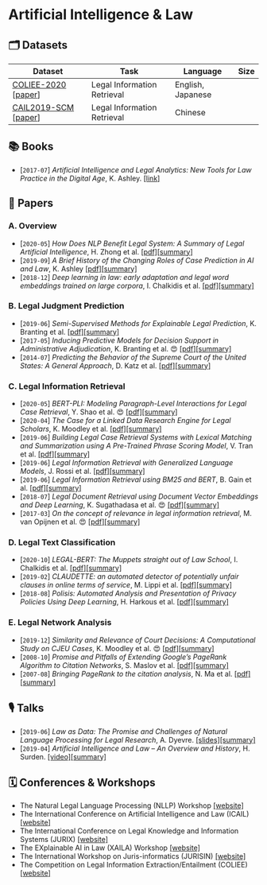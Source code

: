 # Artificial Intelligence & Law

## 🗂 Datasets

| Dataset                                                                                                                                      | Task                        | Language          | Size |
|----------------------------------------------------------------------------------------------------------------------------------------------|-----------------------------|-------------------|------|
| [COLIEE-2020](https://sites.ualberta.ca/~rabelo/COLIEE2020/) [[paper](https://sites.ualberta.ca/~rabelo/COLIEE2021/COLIEE_2020_summary.pdf)] | Legal Information Retrieval | English, Japanese |      |
| [CAIL2019-SCM](https://github.com/china-ai-law-challenge/CAIL2019/tree/master/scm) [[paper](https://arxiv.org/abs/1911.08962)]               | Legal Information Retrieval | Chinese           |      |


## 📚  Books

- [`2017-07`] *Artificial Intelligence and Legal Analytics: New Tools for Law Practice in the Digital Age*, K. Ashley. [[link]](https://www.cambridge.org/core/books/artificial-intelligence-and-legal-analytics/E7D705EEF392501A1DB180645917E7E0)


## 📄  Papers

### A. Overview

- [`2020-05`] *How Does NLP Benefit Legal System: A Summary of Legal Artificial Intelligence*, H. Zhong et al. [[pdf]](https://arxiv.org/pdf/2004.12158)[[summary]](./summaries/zhong2020how.md)
- [`2019-09`] *A Brief History of the Changing Roles of Case Prediction in AI and Law*, K. Ashley [[pdf]](https://journals.latrobe.edu.au/index.php/law-in-context/article/download/88/157)[[summary]](./summaries/ashley2019history.md)
- [`2018-12`] *Deep learning in law: early adaptation and legal word embeddings trained on large corpora*, I. Chalkidis et al. [[pdf]](https://link.springer.com/content/pdf/10.1007/s10506-018-9238-9.pdf)[[summary]](./summaries/chalkidis2018deep.md)


### B. Legal Judgment Prediction

- [`2019-06`] *Semi-Supervised Methods for Explainable Legal Prediction*, K. Branting et al. [[pdf]](https://www.researchgate.net/profile/Alex_Yeh/publication/334643454_Semi-Supervised_Methods_for_Explainable_Legal_Prediction/links/5e33eb4792851c7f7f0ecb26/Semi-Supervised-Methods-for-Explainable-Legal-Prediction.pdf)[[summary]](./summaries/branting2019semi.md)
- [`2017-05`] *Inducing Predictive Models for Decision Support in Administrative Adjudication*, K. Branting et al. 😍 [[pdf]](https://www.mirelproject.eu/MIRELws@ICAIL/MIRELwsPubs/Branting-etal-MIRELwsAtICAIL.pdf)[[summary]](./summaries/branting2017inducing.md)
- [`2014-07`] *Predicting the Behavior of the Supreme Court of the United States: A General Approach*, D. Katz et al. [[pdf]](https://arxiv.org/pdf/1407.6333)[[summary]](./summaries/katz2014predicting.md)


### C. Legal Information Retrieval

- [`2020-05`] *BERT-PLI: Modeling Paragraph-Level Interactions for Legal Case Retrieval*, Y. Shao et al. 😍 [[pdf]](https://www.ijcai.org/Proceedings/2020/0484.pdf)[[summary]](./summaries/shao2020bertpli.md)
- [`2020-04`] *The Case for a Linked Data Research Engine for Legal Scholars*, K. Moodley et al. [[pdf]](https://www.cambridge.org/core/services/aop-cambridge-core/content/view/0504E09F0D943CEC262822E65230BA4C/S1867299X19000515a.pdf/div-class-title-the-case-for-a-linked-data-research-engine-for-legal-scholars-div.pdf)[[summary]](./summaries/moodley2020case.md)
- [`2019-06`] *Building Legal Case Retrieval Systems with Lexical Matching and Summarization using A Pre-Trained Phrase Scoring Model*, V. Tran et al. [[pdf]](https://arxiv.org/pdf/2009.14083)[[summary]](./summaries/tran2019building.md)
- [`2019-06`] *Legal Information Retrieval with Generalized Language Models*, J. Rossi et al. [[pdf]](https://pure.uva.nl/ws/files/44471967/COLIEE_2019.pdf)[[summary]](./summaries/rossi2019legal.md)
- [`2019-06`] *Legal Information Retrieval using BM25 and BERT*, B. Gain et al. [[pdf]](https://www.researchgate.net/profile/Baban_Gain/publication/334112555_IITP_in_COLIEEICAIL_2019_Legal_Information_Retrieval_using_BM25_and_BERT/links/5d177243299bf1547c87e7a6/IITP-in-COLIEEICAIL-2019-Legal-Information-Retrieval-using-BM25-and-BERT.pdf)[[summary]](./summaries/gain2019legal.md)
- [`2018-07`] *Legal Document Retrieval using Document Vector Embeddings and Deep Learning*, K. Sugathadasa et al. 😍 [[pdf]](https://arxiv.org/pdf/1805.10685)[[summary]](./summaries/sugathadasa2018legal.md)
- [`2017-03`] *On the concept of relevance in legal information retrieval*, M. van Opijnen et al. 😍 [[pdf]](https://link.springer.com/content/pdf/10.1007/s10506-017-9195-8.pdf)[[summary]](./summaries/opijnen2017concept.md)


### D. Legal Text Classification

- [`2020-10`] *LEGAL-BERT: The Muppets straight out of Law School*, I. Chalkidis et al. [[pdf]](https://arxiv.org/pdf/2010.02559)[[summary]](./summaries/chalkidis2020legalbert.md)
- [`2019-02`] *CLAUDETTE: an automated detector of potentially unfair clauses in online terms of service*, M. Lippi et al. [[pdf]](https://link.springer.com/content/pdf/10.1007/s10506-019-09243-2.pdf)[[summary]](./summaries/lippi2019claudette.md)
- [`2018-08`] *Polisis: Automated Analysis and Presentation of Privacy Policies Using Deep Learning*, H. Harkous et al. [[pdf]](https://www.usenix.org/system/files/conference/usenixsecurity18/sec18-harkous.pdf)[[summary]](./summaries/harkous2018polisis.md)


### E. Legal Network Analysis

- [`2019-12`] *Similarity and Relevance of Court Decisions: A Computational Study on CJEU Cases*, K. Moodley et al. 😍 [[pdf]](https://www.researchgate.net/profile/Kody_Moodley/publication/340315534_Similarity_and_Relevance_of_Court_Decisions_A_Computational_Study_on_CJEU_Cases/links/5e83ad67299bf130796db7fd/Similarity-and-Relevance-of-Court-Decisions-A-Computational-Study-on-CJEU-Cases.pdf)[[summary]](./summaries/moodley2019similarity.md)
- [`2008-10`] *Promise and Pitfalls of Extending Google’s PageRank Algorithm to Citation Networks*, S. Maslov et al. [[pdf]](https://www.jneurosci.org/content/jneuro/28/44/11103.full.pdf)[[summary]](./summaries/maslov2008promise.md)
- [`2007-08`] *Bringing PageRank to the citation analysis*, N. Ma et al. [[pdf]](https://www.sciencedirect.com/science/article/pii/S0306457307001203/pdfft?isDTMRedir=true&download=true)[[summary]](./summaries/ma2007bringing.md)



## 🎙  Talks

- [`2019-06`] *Law as Data: The Promise and Challenges of Natural Language Processing for Legal Research*, A. Dyevre. [[slides]](https://drive.google.com/open?id=14zWlp2Hkm866MTup_oMZJa5T80fxsWtR)[[summary]](./summaries/dyevre2019nllp.md)
- [`2019-04`] *Artificial Intelligence and Law – An Overview and History*, H. Surden. [[video]](https://www.youtube.com/watch?v=BG6YR0xGMRA)[[summary]](./summaries/surden2019history.md)


## 🗓  Conferences & Workshops

- The Natural Legal Language Processing (NLLP) Workshop [[website]](https://nllpw.org/workshop/)
- The International Conference on Artificial Intelligence and Law (ICAIL) [[website]](https://dl.acm.org/doi/proceedings/10.1145/3322640#issue-downloads)
- The International Conference on Legal Knowledge and Information Systems (JURIX) [[website]](http://jurix.nl/)  
- The EXplainable AI in Law (XAILA) Workshop [[website]](https://www.geist.re/xaila:start)
- The International Workshop on Juris-informatics (JURISIN) [[website]](http://research.nii.ac.jp/~ksatoh/jurisin2020/)
- The Competition on Legal Information Extraction/Entailment (COLIEE) [[website]](https://sites.ualberta.ca/~rabelo/COLIEE2020/)
